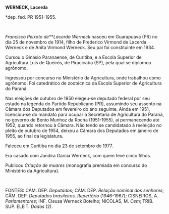 **WERNECK, Lacerda**

\*dep. fed. PR 1951-1955.

 

*Francisco Peixoto de****Lacerda Werneck* nasceu em Guarapuava (PR) no
dia 25 de novembro de 1914, filho de Frederico Virmond de Lacerda
Werneck e de Anita Virmond Werneck. Seu pai foi constituinte em 1934.

Cursou o Ginásio Paranaense, de Curitiba, e a Escola Superior de
Agricultura Luís de Queirós, de Piracicaba (SP), pela qual se diplomou
agrônomo.

Ingressou por concurso no Ministério da Agricultura, onde trabalhou como
agrônomo. Foi catedrático de zootécnica da Escola Superior de
Agricultura do Paraná.

Nas eleições de outubro de 1950 elegeu-se deputado federal por seu
estado na legenda do Partido Republicano (PR), assumindo seu assento na
Câmara dos Deputados em fevereiro do ano seguinte. Ainda em 1951,
licenciou-se do mandato para ocupar a Secretaria de Agricultura do
Paraná, no governo de Bento Munhoz da Rocha (1951-1955), aí permanecendo
até 1952, quando retornou à Câmara. Não tendo se candidatado à reeleição
no pleito de outubro de 1954, deixou a Câmara dos Deputados em janeiro
de 1955, ao final da legislatura.

Faleceu em Curitiba no dia 23 de setembro de 1977.

Era casado com Jandira Garcia Werneck, com quem teve cinco filhos.

Publicou *Criação de muares* (monografia premiada em concurso do
Ministério da Agricultura).

 

FONTES: CÂM. DEP. *Deputados*; CÂM. DEP. *Relação nominal dos senhores*;
CÂM. DEP. *Deputados brasileiros. Repertório* (1946-1967); CISNEIROS, A.
*Parlamentares*; INF. Cleusa Werneck Botelho; NICOLAS, M. *Cem*; TRIB.
SUP. ELEIT. *Dados* (2).

 
